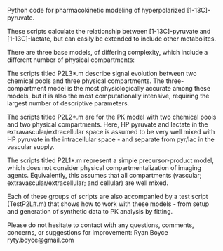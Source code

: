<ul>
Python code for pharmacokinetic modeling of hyperpolarized [1-13C]-pyruvate.
</ul>

<ul>
These scripts calculate the relationship between [1-13C]-pyruvate and [1-13C]-lactate, but can easily be extended to include other metabolites.
</ul>

<ul>
There are three base models, of differing complexity, which include a different number of physical compartments:
</ul>

<ul>
The scripts titled P2L3*.m describe signal evolution between two chemical pools and three physical compartments. The three-compartment model is the most physiologically accurate among these models, but it is also the most computationally intensive, requiring the largest number of descriptive parameters.
</ul>

<ul>
The scripts titled P2L2*.m are for the PK model with two chemical pools and two physical compartments. Here, HP pyruvate and lactate in the extravascular/extracellular space is assumed to be very well mixed with HP pyruvate in the intracellular space - and separate from pyr/lac in the vascular supply.
</ul>

<ul>
The scripts titled P2L1*.m represent a simple precursor-product model, which does not consider physical compartmentalization of imaging agents. Equivalently, this assumes that all compartments (vascular; extravascular/extracellular; and cellular) are well mixed.
</ul>

<ul>
Each of these groups of scripts are also accompanied by a test script (TestP2L#.m) that shows how to work with these models - from setup and generation of synthetic data to PK analysis by fitting.
</ul>

<ul>
Please do not hesitate to contact with any questions, comments, concerns, or suggestions for improvement: Ryan Boyce ryty.boyce@gmail.com
</ul>